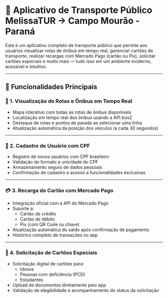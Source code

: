 # 🚌 Aplicativo de Transporte Público MelissaTUR → Campo Mourão - Paraná

Este é um aplicativo completo de transporte público que permite aos usuários visualizar rotas de ônibus em tempo real, gerenciar cartões de transporte, realizar recargas com Mercado Pago (cartão ou Pix), solicitar cartões especiais e muito mais — tudo isso em um ambiente moderno, acessível e intuitivo.

---

## 🚀 Funcionalidades Principais

### 📍 1. Visualização de Rotas e Ônibus em Tempo Real
- Mapa interativo com todas as rotas de ônibus disponíveis
- Localização em tempo real dos ônibus usando a API bus2
- Destaque de rotas e pontos de parada ao selecionar uma linha
- Atualização automática da posição dos veículos (a cada 30 segundos)

---

### 📝 2. Cadastro de Usuário com CPF
- Registro de novos usuários com CPF brasileiro
- Validação de formato e unicidade do CPF
- Armazenamento seguro de dados pessoais
- Confirmação de cadastro e acesso a funcionalidades exclusivas

---

### 💳 3. Recarga do Cartão com Mercado Pago
- Integração oficial com a API do Mercado Pago
- Suporte a:
  - Cartão de crédito
  - Cartão de débito
  - Pix (com QR Code ou chave)
- Atualização automática do saldo após confirmação de pagamento
- Histórico completo de transações no app

---

### 🎫 4. Solicitação de Cartões Especiais
- Solicitação digital de cartões para:
  - Idosos
  - Pessoas com deficiência (PCD)
  - Estudantes
- Upload de documentos diretamente pelo app
- Validação de elegibilidade e acompanhamento do status da solicitação
